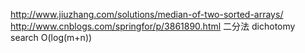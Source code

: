http://www.jiuzhang.com/solutions/median-of-two-sorted-arrays/
http://www.cnblogs.com/springfor/p/3861890.html
二分法 dichotomy search
O(log(m+n))
